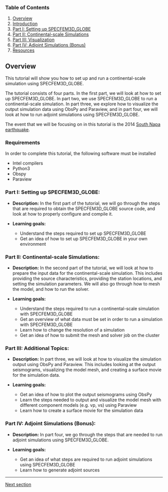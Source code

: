 
### Table of Contents
1. [Overview](/index.md)
2. [Introduction](/intro_specfem.md)
3. [Part I: Setting up SPECFEM3D_GLOBE](/setup_specfem3d.md)
4. [Part II: Continental-scale Simulations](/prepare_data.md)
5. [Part III: Visualization](/vis_seismo.md)
6. [Part IV: Adjoint Simulations (Bonus)](/run_adj_solver.md)
7. [Resources](resources.md)


## Overview

This tutorial will show you how to set up and run a continental-scale
simulation using SPECFEM3D_GLOBE.

The tutorial consists of four parts. In the first part, we will look at how to
set up SPECFEM3D_GLOBE. In part two, we use SPECFEM3D_GLOBE to run a
continental-scale simulation. In part three, we explore how to visualize the
output simulation data using ObsPy and Paraview, and in part four, we will look 
at how to run adjoint simulations using SPECFEM3D_GLOBE.

The event that we will be focusing on in this tutorial is the 2014 [South Napa
earthquake](https://en.wikipedia.org/wiki/2014_South_Napa_earthquake).


### Requirements
In order to complete this tutorial, the following software must be installed
* Intel compilers
* Python3
* Obspy
* Paraview

### Part I: Setting up SPECFEM3D_GLOBE: 

* **Description:** In the first part of the tutorial, we will go through the steps
  that are required to obtain the SPECFEM3D_GLOBE source code, and look at how
  to properly configure and compile it.

* **Learning goals:**
    * Understand the steps required to set up SPECFEM3D_GLOBE
    * Get an idea of how to set up SPECFEM3D_GLOBE in your own environment


### Part II: Continental-scale Simulations:

* **Description:** In the second part of the tutorial, we will look at how to prepare
  the input data for the continental-scale simulation. This includes providing
  the source characteristics, providing the station locations, and setting the
  simulation parameters. We will also go through how to mesh the model, and how
  to run the solver.

* **Learning goals:**
    * Understand the steps required to run a continental-scale simulation with SPECFEM3D_GLOBE
    * Get an overview of what data must be set in order to run a simulation with SPECFEM3D_GLOBE
    * Learn how to change the resolution of a simulation
    * Get an idea of how to submit the mesh and solver job on the cluster


### Part III: Additional Topics:

* **Description:** In part three, we will look at how to visualize the
  simulation output using ObsPy and Paraview. This includes looking at the
  output seismograms, visualizing the model mesh, and creating a surface movie
  for the simulation data.

* **Learning goals:**
    * Get an idea of how to plot the output seismograms using ObsPy
    * Learn the steps needed to output and visualize the model mesh with
      different component models (e.g. vp, vs) using Paraview
    * Learn how to create a surface movie for the simulation data


### Part IV: Adjoint Simulations (Bonus):

* **Description:** In part four, we go through the steps that are needed to run
  adjoint simulations using SPECFEM3D_GLOBE.

* **Learning goals:**
    * Get an idea of what steps are required to run adjoint simulations using
      SPECFEM3D_GLOBE
    * Learn how to generate adjoint sources


---

[Next section](/intro_specfem.md)
